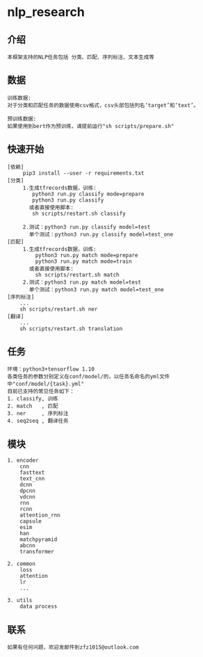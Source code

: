 # nlp_research


## 介绍
  
    本框架支持的NLP任务包括 分类、匹配、序列标注、文本生成等

## 数据

    训练数据:
    对于分类和匹配任务的数据使用csv格式，csv头部包括列名‘target’和‘text’。

    预训练数据:
    如果使用到bert作为预训练，请提前运行"sh scripts/prepare.sh"

## 快速开始

    [依赖]
         pip3 install --user -r requirements.txt
    [分类]
         1.生成tfrecords数据，训练:
            python3 run.py classify mode=prepare
            python3 run.py classify 
           或者直接使用脚本:
            sh scripts/restart.sh classify
         
         2.测试：python3 run.py classify model=test
           单个测试：python3 run.py classify model=test_one
    [匹配]
         1.生成tfrecords数据，训练:
             python3 run.py match mode=prepare
             python3 run.py match mode=train
           或者直接使用脚本:
             sh scripts/restart.sh match
         2.测试：python3 run.py match model=test
           单个测试：python3 run.py match model=test_one
    [序列标注]
        ...
        sh scripts/restart.sh ner
    [翻译]    
        ...
        sh scripts/restart.sh translation
## 任务

    环境：python3+tensorflow 1.10
    各类任务的参数分别定义在conf/model/的，以任务名命名的yml文件中"conf/model/{task}.yml"
    目前已支持的常见任务如下：
    1. classify, 训练
    2. match   , 匹配
    3. ner     , 序列标注
    4. seq2seq , 翻译任务

## 模块

    1. encoder
        cnn
        fasttext
        text_cnn
        dcnn
        dpcnn
        vdcnn
        rnn        
        rcnn
        attention_rnn
        capsule
        esim
        han
        matchpyramid
        abcnn
        transformer
  
    2. common 
        loss
        attention
        lr
        ...
    
    3. utils
        data process
## 联系

    如果有任何问题，欢迎发邮件到zfz1015@outlook.com
    
  
